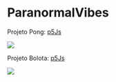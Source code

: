 # ParanormalVibes

Projeto Pong: [p5Js](https://editor.p5js.org/Paulo_afm/full/4GpPV8SzC)

![](https://media1.tenor.com/m/T3H92Qstl68AAAAC/p-ong.gif)

Projeto Bolota: [p5Js](https://editor.p5js.org/Paulo_afm/full/qSMCn60yK)

![](https://media.tenor.com/4TihBSRgjegAAAAi/flushed-ball.gif)
